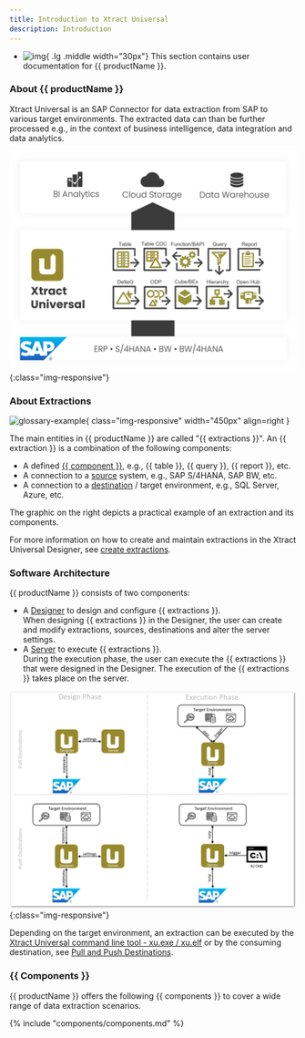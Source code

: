 ```yaml
---
title: Introduction to Xtract Universal
description: Introduction
---
```


<div class="grid cards" markdown>

-   ![img](site:assets/images/logos/theo-thumbs.png){ .lg .middle width="30px"} This section contains user documentation for {{ productName }}.

</div>


### About {{ productName }}

Xtract Universal is an SAP Connector for data extraction from SAP to various target environments. 
The extracted data can than be further processed e.g., in the context of business intelligence, data integration and data analytics.

![XU-Architecture](../assets/images/xu/documentation/Xtract-Universal.png){:class="img-responsive"}

<!---

<div style="width: 100%; overflow: auto;">
  <img src="../../assets/images/xu/documentation/glossary-example.png" alt="glossary-example" class="img-responsive" style="width: 450px; float: right;" />
  
<h4>Extractions</h4>

The main entities in Xtract Universal are called "extractions". 
An extraction is a combination of the following elements:<br>
<ul>
<li style="padding-left: 10px;"> A defined "extraction type" (e.g., SAP Table)</li>
<li style="padding-left: 10px;"> A connection to a "source" system (e.g., SAP S/4HANA)</li>
<li style="padding-left: 10px; list-style-position: outside;"> A connection to a "destination" / target environment (e.g., SQL server) </li>
</ul>

Depending on the target environment, extractions can be triggered either by the [XU command line tool - xu.exe / xu.elf](#link) or by the consuming destination. 
For more information, see [Pull and Push Destinations](#link).
</div>
<div style="clear: both;"></div>

your comment goes here
-->


### About Extractions

![glossary-example](../../assets/images/xu/documentation/glossary-example.png){ class="img-responsive" width="450px" align=right  }

The main entities in {{ productName }} are called "{{ extractions }}". 
An {{ extraction }} is a combination of the following components:

- A defined [{{ component }}](#extraction-types), e.g., {{ table }}, {{ query }}, {{ report }}, etc.
- A connection to a [source](setup/requirements.md#supported-sap-systems-and-releases) system, e.g., SAP S/4HANA, SAP BW, etc.
- A connection to a [destination](destinations/index.md) / target environment, e.g., SQL Server, Azure, etc. 

The graphic on the right depicts a practical example of an extraction and its components.

For more information on how to create and maintain extractions in the Xtract Universal Designer, see [create extractions](#link).


### Software Architecture 

{{ productName }} consists of two components:

- A [Designer](#link) to design and configure {{ extractions }}.<br>
When designing {{ extractions }} in the Designer, the user can create and modify extractions, sources, destinations and alter the server settings.
- A [Server](#link) to execute {{ extractions }}.<br>
During the execution phase, the user can execute the {{ extractions }} that were designed in the Designer. 
The execution of the {{ extractions }} takes place on the server.

![XU-Architecture](../assets/images/xu/documentation/Architecture.png){:class="img-responsive"}

Depending on the target environment, an extraction can be executed by the [Xtract Universal command line tool - xu.exe / xu.elf](#link) or by the consuming destination, see [Pull and Push Destinations](#link).

### {{ Components }}

{{ productName }} offers the following {{ components }} to cover a wide range of data extraction scenarios.

{% include "components/components.md" %}

